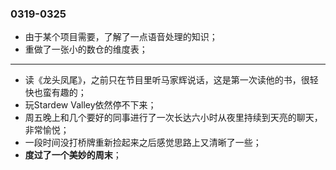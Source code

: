 ### 0319-0325

- 由于某个项目需要，了解了一点语音处理的知识；
- 重做了一张小的数仓的维度表；

---
- 读《龙头凤尾》，之前只在节目里听马家辉说话，这是第一次读他的书，很轻快也蛮有趣的；
- 玩Stardew Valley依然停不下来；
- 周五晚上和几个要好的同事进行了一次长达六小时从夜里持续到天亮的聊天，非常愉悦；
- 一段时间没打桥牌重新捡起来之后感觉思路上又清晰了一些； 
- **度过了一个美妙的周末**；
